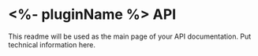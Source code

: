 # <%- pluginName %> API

This readme will be used as the main page of your API documentation.
Put technical information here.
